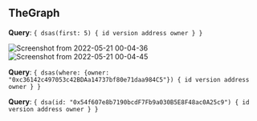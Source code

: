 ## TheGraph

**Query**: 
`{
  dsas(first: 5) {
    id
    version
    address
    owner
  }
}`

![Screenshot from 2022-05-21 00-04-36](https://user-images.githubusercontent.com/76250660/169591595-6de6db5d-30a6-4ffe-b6ed-2b6ee304aeba.png)
![Screenshot from 2022-05-21 00-04-45](https://user-images.githubusercontent.com/76250660/169591612-9d5884db-2d01-4ece-8ecc-81411130ea2f.png)

**Query**: 
`{
  dsas(where: {owner: "0xc36142c497053c42BDAa14737bf80e71daa984C5"}) {
    id
    version
    address
    owner
  }
}`

**Query**: 
`{
  dsa(id: "0x54f607e8b7190bcdF7Fb9a030B5E8F48ac0A25c9") {
    id
    version
    address
    owner
  }
}`
